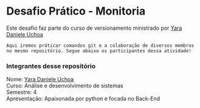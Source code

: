 # Desafio Prático - Monitoria

Este desafio faz parte do curso de versionamento ministrado por [Yara Daniele Uchoa](https://github.com/YaraDanieleUchoa) 

    Aqui iremos práticar comandos git e a colaboração de diversos membros no mesmo repositório. Segue abaixo os participantes dessa atividade!

### Integrantes desse repositório

Nome:  [Yara Daniele Uchoa](link)   
Curso:  Análise e desenvolvimento de sistemas   
Semestre:   4   
Apresentação:   Apaixonada por python e focada no Back-End  

